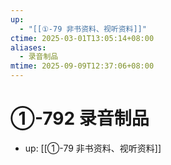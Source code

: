 ```yaml
---
up:
  - "[[①-79 非书资料、视听资料]]"
ctime: 2025-03-01T13:05:14+08:00
aliases:
  - 录音制品
mtime: 2025-09-09T12:37:06+08:00
---
```


# ①-792 录音制品

- up: [[①-79 非书资料、视听资料]]
